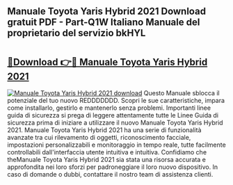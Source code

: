 ## Manuale Toyota Yaris Hybrid 2021 Download gratuit PDF - Part-Q1W Italiano Manuale del proprietario del servizio bkHYL

# <h2><a href="http://dfc7w1q.blite.top/?on=Manuale+Toyota+Yaris+Hybrid+2021">🔗Download 👉🔴 Manuale Toyota Yaris Hybrid 2021</a></h2>

[![Manuale Toyota Yaris Hybrid 2021 download](https://i.imgur.com/lujVjoI.png)](http://dfc7w1q.blite.top/?on=Manuale+Toyota+Yaris+Hybrid+2021)
Questo Manuale sblocca il potenziale del tuo nuovo REDDDDDDD. Scopri le sue caratteristiche, impara come installarlo, gestirlo e mantenerlo senza problemi. Importanti linee guida di sicurezza si prega di leggere attentamente tutte le Linee Guida di sicurezza prima di iniziare a utilizzare il nuovo Manuale Toyota Yaris Hybrid 2021. Manuale Toyota Yaris Hybrid 2021 ha una serie di funzionalità avanzate tra cui rilevamento di oggetti, riconoscimento facciale, impostazioni personalizzabili e monitoraggio in tempo reale, tutte facilmente controllabili dall'interfaccia utente intuitiva e intuitiva. Confidiamo che theManuale Toyota Yaris Hybrid 2021 sia stata una risorsa accurata e approfondita nei loro sforzi per padroneggiare il loro nuovo dispositivo. In caso di domande o dubbi, contattare il nostro team di assistenza clienti.
